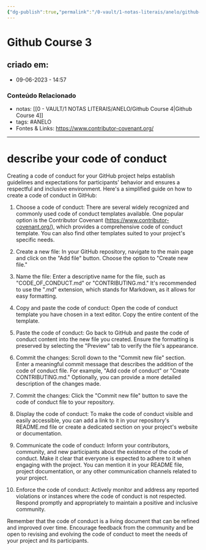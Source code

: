 ```yaml
---
{"dg-publish":true,"permalink":"/0-vault/1-notas-literais/anelo/github-course-3/","tags":["ANELO"],"dgHomeLink":true,"dgShowLocalGraph":true,"dgShowFileTree":true,"dgEnableSearch":true,"noteIcon":""}
---
```


# Github Course 3

## criado em: 
-  09-06-2023 - 14:57

### Conteúdo Relacionado
- notas: [[0 - VAULT/1 NOTAS LITERAIS/ANELO/Github Course 4\|Github Course 4]]
- tags: #ANELO 
- Fontes & Links: https://www.contributor-covenant.org/

---

# describe your code of conduct


Creating a code of conduct for your GitHub project helps establish guidelines and expectations for participants' behavior and ensures a respectful and inclusive environment. Here's a simplified guide on how to create a code of conduct in GitHub:

1. Choose a code of conduct: There are several widely recognized and commonly used code of conduct templates available. One popular option is the Contributor Covenant (https://www.contributor-covenant.org/), which provides a comprehensive code of conduct template. You can also find other templates suited to your project's specific needs.

2. Create a new file: In your GitHub repository, navigate to the main page and click on the "Add file" button. Choose the option to "Create new file."

3. Name the file: Enter a descriptive name for the file, such as "CODE_OF_CONDUCT.md" or "CONTRIBUTING.md." It's recommended to use the ".md" extension, which stands for Markdown, as it allows for easy formatting.

4. Copy and paste the code of conduct: Open the code of conduct template you have chosen in a text editor. Copy the entire content of the template.

5. Paste the code of conduct: Go back to GitHub and paste the code of conduct content into the new file you created. Ensure the formatting is preserved by selecting the "Preview" tab to verify the file's appearance.

6. Commit the changes: Scroll down to the "Commit new file" section. Enter a meaningful commit message that describes the addition of the code of conduct file. For example, "Add code of conduct" or "Create CONTRIBUTING.md." Optionally, you can provide a more detailed description of the changes made.

7. Commit the changes: Click the "Commit new file" button to save the code of conduct file to your repository.

8. Display the code of conduct: To make the code of conduct visible and easily accessible, you can add a link to it in your repository's README.md file or create a dedicated section on your project's website or documentation.

9. Communicate the code of conduct: Inform your contributors, community, and new participants about the existence of the code of conduct. Make it clear that everyone is expected to adhere to it when engaging with the project. You can mention it in your README file, project documentation, or any other communication channels related to your project.

10. Enforce the code of conduct: Actively monitor and address any reported violations or instances where the code of conduct is not respected. Respond promptly and appropriately to maintain a positive and inclusive community.

Remember that the code of conduct is a living document that can be refined and improved over time. Encourage feedback from the community and be open to revising and evolving the code of conduct to meet the needs of your project and its participants.